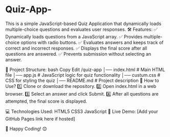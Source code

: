 # Quiz-App-
This is a simple JavaScript-based Quiz Application that dynamically loads multiple-choice questions and evaluates user responses.
🛠 Features:
✅ Dynamically loads questions from a JavaScript array.
✅ Provides multiple-choice options with radio buttons.
✅ Evaluates answers and keeps track of correct and incorrect responses.
✅ Displays the final score after all questions are answered.
✅ Prevents submission without selecting an answer.

📂 Project Structure:
bash
Copy
Edit
/quiz-app
│── index.html        # Main HTML file
│── app.js            # JavaScript logic for quiz functionality
│── custum.css        # CSS for styling the quiz
│── README.md         # Project description
📌 How to Use?
1️⃣ Clone or download the repository.
2️⃣ Open index.html in a web browser.
3️⃣ Select an answer and click Submit.
4️⃣ After all questions are attempted, the final score is displayed.

💻 Technologies Used:
HTML5
CSS3
JavaScript
🔗 Live Demo:
[Add your GitHub Pages link here if hosted]

🚀 Happy Coding! 😊
